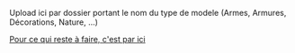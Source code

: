 Upload ici par dossier portant le nom du type de modele (Armes, Armures, Décorations, Nature, ...)

[Pour ce qui reste à faire, c'est par ici](https://github.com/06-Games/Modelisation/projects/1)
